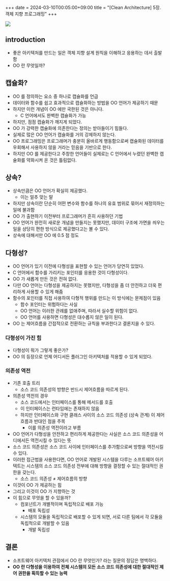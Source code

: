 +++ 
date = 2024-03-10T00:05:00+09:00
title = "[Clean Architecture] 5장. 객체 지향 프로그래밍"
+++

![](/images/books/clean-architecture/cover.jpg)

## introduction

- 좋은 아키텍처를 만드는 일은 객체 지향 설계 원칙을 이해하고 응용하는 데서 출발함
- OO 란 무엇일까?

## 캡슐화?

- OO 를 정의하는 요소 중 하나로 캡슐화를 언급
- 데이터와 함수를 쉽고 효과적으로 캡슐화하는 방법을 OO 언어가 제공하기 때문
- 하지만 이런 개념이 OO 에만 국한된 것은 아니다.
  - C 언어에서도 완벽한 캡슐화가 가능
- 하지만, 점점 캡슐화가 깨지게 되었다.
- OO 가 강력한 캡슐화에 의존한다는 정의는 받아들이기 힘들다.
- 실제로 많은 OO 언어가 캡슐화를 거의 강제하지 않는다.
- OO 프로그래밍은 프로그래머가 충분히 올바르게 행동함으로써 캡슐화된 데이터를 우회해서 사용하지 않을 거라는 믿음을 기반으로 한다.
- 하지만 OO 를 제공한다고 주창한 언어들이 실제로는 C 언어에서 누렸던 완벽한 캡슐화를 약화시켜 온 것은 틀림없다.

## 상속?

- 상속만큼은 OO 언어가 확실히 제공했다.
  - 이는 얼추 맞는 말
- 하지만 상속이란 단순히 어떤 변수와 함수를 하나의 유효 범위로 묶어서 재정의하는 일에 불과함
- OO 가 출현하기 이전부터 프로그래머가 흔히 사용하던 기법
- OO 언어가 완전히 새로운 개념을 만들지는 못했지만, 데이터 구조에 가면을 씌우는 일을 상당히 편한 방식으로 제공했다고는 볼 수 있다.
- 상속에 대해서만 OO 에 0.5 점 정도

## 다형성?

- OO 언어가 있기 이전에 다형성을 표현할 수 있는 언어가 당연히 있었다.
- C 언어에서 함수를 가리키는 포인터를 응용한 것이 다형성이다.
- OO 가 새롭게 만든 것은 전혀 없다.
- 다만 OO 언어는 다형성을 제공하지는 못했지만, 다형성을 좀 더 안전하고 더욱 편리하게 사용할 수 있게 해줌
- 함수의 포인터를 직접 사용하여 다형적 행위를 만드는 이 방식에는 문제점이 있음
  - 함수 포인터는 위험하다는 사실
  - OO 언어는 이러한 관례를 없애주며, 따라서 실수할 위험이 없다.
  - OO 언어를 사용하면 다형성은 대수롭지 않은 일이 된다.
- OO 는 제어흐름을 간접적으로 전환하는 규칙을 부과한다고 결론지을 수 있다.

### 다형성이 가진 힘

- 다형성이 뭐가 그렇게 좋은가?
- OO 의 등장으로 언제 어디서든 플러그인 아키텍처를 적용할 수 있게 되었다.

### 의존성 역전

- 기존 호출 트리
  - 소스 코드 의존성의 방향은 반드시 제어흐름을 따르게 된다.
- 의존성 역전의 경우
  - 소스 코드에서는 인터페이스를 통해 메서드를 호출
  - 이 인터페이스는 런타임에는 존재하지 않음
  - 하지만 인터페이스와 구현 클래스 사이의 소스 코드 의존성 (상속 관계) 이 제어 흐름과 반대인 점을 주목
    - 이를 의존성 역전이라고 부름
- OO 언어가 다형성을 안전하고 편리하게 제공한다는 사실은 소스 코드 의존성을 어디에서든 역전시킬 수 있다는 뜻
- 소스 코드 의존성은 소스 코드 사이에 인터페이스를 추가함으로써 방향을 역전시킬 수 있다.
- 이러한 접근법을 사용한다면, OO 언어로 개발된 시스템을 다루는 소프트웨어 아키텍트는 시스템의 소스 코드 의존성 전부에 대해 방향을 결정할 수 있는 절대적인 권한을 갖는다.
  - 소스 코드 의존성 ≠ 제어흐름의 방향
- 이것이 OO 가 제공하는 힘
- 그리고 이것이 OO 가 지향하는 것
- 이 힘으로 무엇을 할 수 있을까?
  - 컴포넌트가 개별적이며 독립적으로 배포 가능
    - 배포 독립성
  - 시스템의 모듈을 독립적으로 배포할 수 있게 되면, 서로 다른 팀에서 각 모듈을 독립적으로 개발할 수 있음
    - 개발 독립성

## 결론

- 소프트웨어 아키텍처 관점에서 OO 란 무엇인가? 라는 질문의 정답은 명백하다.
- **OO 란 다형성을 이용하여 전체 시스템의 모든 소스 코드 의존성에 대한 절대적인 제어 권한을 획득할 수 있는 능력**

